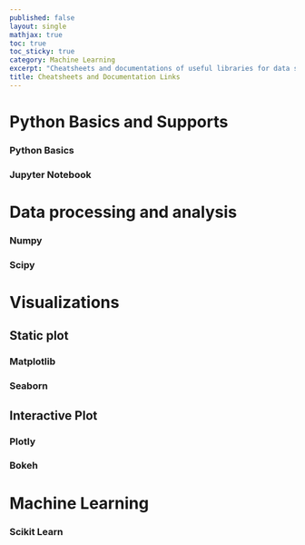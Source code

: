 ```yaml
---
published: false
layout: single
mathjax: true
toc: true
toc_sticky: true
category: Machine Learning
excerpt: "Cheatsheets and documentations of useful libraries for data science"
title: Cheatsheets and Documentation Links
---
```


# Python Basics and Supports

### Python Basics

### Jupyter Notebook

# Data processing and analysis

### Numpy

### Scipy

### 

# Visualizations

## Static plot

### Matplotlib

### Seaborn

## Interactive Plot

### Plotly

### Bokeh

# Machine Learning

### Scikit Learn
